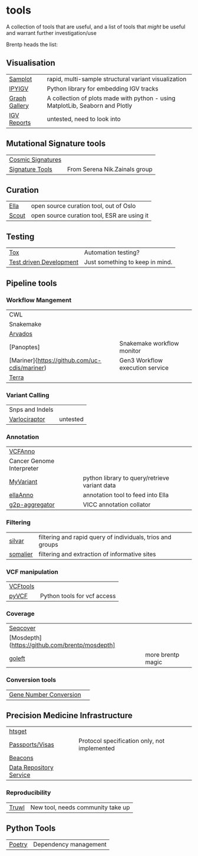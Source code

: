 # tools

A collection of tools that are useful, and a list of tools that *might* be useful and warrant further investigation/use

Brentp heads the list:


## Visualisation
|     |     |
| --- | --- |
| [Samplot](https://github.com/ryanlayer/samplot) | rapid, multi-sample structural variant visualization |
| [IPYIGV](https://github.com/QuantStack/ipyigv/) | Python library for embedding IGV tracks |
| [Graph Gallery](https://www.python-graph-gallery.com/) |  A collection of plots made with python - using MatplotLib, Seaborn and Plotly |
| [IGV Reports](https://github.com/igvteam/igv-reports) | untested, need to look into |

 ## Mutational Signature tools
|     |     |
| --- | --- |
| [Cosmic Signatures](https://cancer.sanger.ac.uk/signatures/tools/) || |
| [Signature Tools](https://github.com/Nik-Zainal-Group/signature.tools.lib#frequently-asked-questions) |From Serena Nik.Zainals group |

 ## Curation
|     |     |
| --- | --- |
| [Ella](https://gitlab.com/alleles/ella-anno) | open source curation tool, out of Oslo |
| [Scout](https://github.com/Clinical-Genomics/scout) | open source curation tool, ESR are using it |

## Testing
|     |     |
| --- | --- |
| [Tox](https://tox.readthedocs.io/en/latest/) |Automation testing? |
| [Test driven Development](https://en.wikipedia.org/wiki/Test-driven_development) | Just something to keep in mind. |


## Pipeline tools

### Workflow Mangement
|     |     |
| --- | --- |
| CWL | |
| Snakemake | |
| [Arvados](https://doc.arvados.org/main/user/cwl/cwl-extensions.html) | |
| [Panoptes] | Snakemake workflow monitor |
| [Mariner]{https://github.com/uc-cdis/mariner) | Gen3 Workflow execution service |
| [Terra](https://terra.bio)  |  |

### Variant Calling
|     |     |
| --- | --- |
| Snps and Indels | |
| [Varlociraptor](https://varlociraptor.github.io/docs/model/) | untested |

### Annotation
|     |     |
| --- | --- |
| [VCFAnno](https://github.com/brentp/vcfanno) | |
| Cancer Genome Interpreter | |
| [MyVariant](https://github.com/biothings/myvariant.py) | python library to query/retrieve variant data |
| [ellaAnno](https://gitlab.com/alleles/ella-anno/-/blob/dev/ops/datasets.json) | annotation tool to feed into Ella |
| [g2p-aggregator](https://github.com/ohsu-comp-bio/g2p-aggregator) | VICC annotation collator |

### Filtering
|     |     |
| --- | --- |
| [silvar](https://github.com/brentp/slivar) | filtering and rapid query of individuals, trios and groups  |
| [somalier](https://github.com/brentp/somalier) | filtering and extraction of informative sites |

### VCF manipulation
|     |     |
| --- | --- |
| [VCFtools](https://vcftools.github.io/index.html) | |
| [pyVCF](https://pyvcf.readthedocs.io/en/latest/index.html) | Python tools for vcf access

### Coverage
|     |     |
| --- | --- |
| [Seqcover](https://github.com/brentp/seqcover) | |
| [Mosdepth](https://github.com/brentp/mosdepth]| | 
| [goleft](https://github.com/brentp/goleft) | more brentp magic |

### Conversion tools
|     |     |
| --- | --- |
| [Gene Number Conversion](https://bionumbers.hms.harvard.edu/search.aspx?trm=NZGL02317) | |

## Precision Medicine Infrastructure
|     |     |
| --- | --- |
| [htsget]() | |
| [Passports/Visas](https://github.com/ga4gh/ga4gh-starter-kit-passport-admin) | Protocol specification only, not implemented|
| [Beacons](https://beacon-network.org//#/directory) | |
| [Data Repository Service](https://github.com/ga4gh/ga4gh-starter-kit-drs) | |

### Reproducibility
|     |     |
| --- | --- |
| [Truwl](https://truwl.com/workflows) | New tool, needs community take up |

## Python Tools
|     |     |
| --- | --- |
| [Poetry](https://github.com/python-poetry/poetry) | Dependency management |